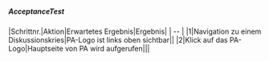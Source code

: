 ##### AcceptanceTest

|Schrittnr.|Aktion|Erwartetes Ergebnis|Ergebnis|
| -- |
|1|Navigation zu einem Diskussionskries|PA-Logo ist links oben sichtbar||
|2|Klick auf das PA-Logo|Hauptseite von PA wird aufgerufen|||
